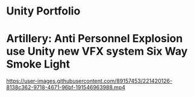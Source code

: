 # Unity Portfolio

# Artillery: Anti Personnel Explosion use Unity new VFX system Six Way Smoke Light

https://user-images.githubusercontent.com/89157453/221420126-8138c362-9718-4671-96bf-191546963988.mp4

